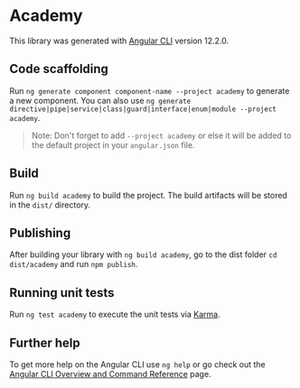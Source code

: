 # Academy

This library was generated with [Angular CLI](https://github.com/angular/angular-cli) version 12.2.0.

## Code scaffolding

Run `ng generate component component-name --project academy` to generate a new component. You can also use `ng generate directive|pipe|service|class|guard|interface|enum|module --project academy`.
> Note: Don't forget to add `--project academy` or else it will be added to the default project in your `angular.json` file. 

## Build

Run `ng build academy` to build the project. The build artifacts will be stored in the `dist/` directory.

## Publishing

After building your library with `ng build academy`, go to the dist folder `cd dist/academy` and run `npm publish`.

## Running unit tests

Run `ng test academy` to execute the unit tests via [Karma](https://karma-runner.github.io).

## Further help

To get more help on the Angular CLI use `ng help` or go check out the [Angular CLI Overview and Command Reference](https://angular.io/cli) page.
